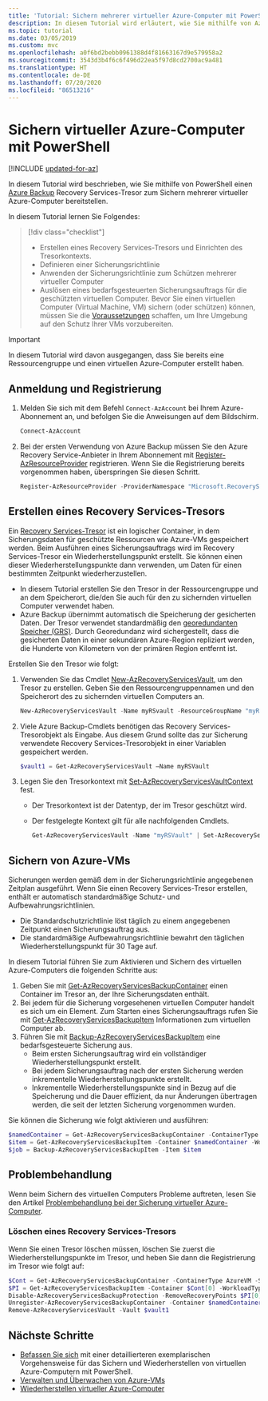 ```yaml
---
title: 'Tutorial: Sichern mehrerer virtueller Azure-Computer mit PowerShell'
description: In diesem Tutorial wird erläutert, wie Sie mithilfe von Azure PowerShell mehrere virtuelle Azure-Computer in einem Recovery Services-Tresor sichern.
ms.topic: tutorial
ms.date: 03/05/2019
ms.custom: mvc
ms.openlocfilehash: a0f6bd2bebb0961388d4f81663167d9e579958a2
ms.sourcegitcommit: 3543d3b4f6c6f496d22ea5f97d8cd2700ac9a481
ms.translationtype: HT
ms.contentlocale: de-DE
ms.lasthandoff: 07/20/2020
ms.locfileid: "86513216"
---
```

# <a name="back-up-azure-vms-with-powershell"></a>Sichern virtueller Azure-Computer mit PowerShell

[!INCLUDE [updated-for-az](../../includes/updated-for-az.md)]

In diesem Tutorial wird beschrieben, wie Sie mithilfe von PowerShell einen [Azure Backup](backup-overview.md) Recovery Services-Tresor zum Sichern mehrerer virtueller Azure-Computer bereitstellen.  

In diesem Tutorial lernen Sie Folgendes:

> [!div class="checklist"]
>
> * Erstellen eines Recovery Services-Tresors und Einrichten des Tresorkontexts.
> * Definieren einer Sicherungsrichtlinie
> * Anwenden der Sicherungsrichtlinie zum Schützen mehrerer virtueller Computer
> * Auslösen eines bedarfsgesteuerten Sicherungsauftrags für die geschützten virtuellen Computer. Bevor Sie einen virtuellen Computer (Virtual Machine, VM) sichern (oder schützen) können, müssen Sie die [Voraussetzungen](backup-azure-arm-vms-prepare.md) schaffen, um Ihre Umgebung auf den Schutz Ihrer VMs vorzubereiten.

> [!IMPORTANT]
> In diesem Tutorial wird davon ausgegangen, dass Sie bereits eine Ressourcengruppe und einen virtuellen Azure-Computer erstellt haben.

## <a name="sign-in-and-register"></a>Anmeldung und Registrierung

1. Melden Sie sich mit dem Befehl `Connect-AzAccount` bei Ihrem Azure-Abonnement an, und befolgen Sie die Anweisungen auf dem Bildschirm.

    ```powershell
    Connect-AzAccount
    ```

2. Bei der ersten Verwendung von Azure Backup müssen Sie den Azure Recovery Service-Anbieter in Ihrem Abonnement mit [Register-AzResourceProvider](/powershell/module/az.Resources/Register-azResourceProvider) registrieren. Wenn Sie die Registrierung bereits vorgenommen haben, überspringen Sie diesen Schritt.

    ```powershell
    Register-AzResourceProvider -ProviderNamespace "Microsoft.RecoveryServices"
    ```

## <a name="create-a-recovery-services-vault"></a>Erstellen eines Recovery Services-Tresors

Ein [Recovery Services-Tresor](backup-azure-recovery-services-vault-overview.md) ist ein logischer Container, in dem Sicherungsdaten für geschützte Ressourcen wie Azure-VMs gespeichert werden. Beim Ausführen eines Sicherungsauftrags wird im Recovery Services-Tresor ein Wiederherstellungspunkt erstellt. Sie können einen dieser Wiederherstellungspunkte dann verwenden, um Daten für einen bestimmten Zeitpunkt wiederherzustellen.

* In diesem Tutorial erstellen Sie den Tresor in der Ressourcengruppe und an dem Speicherort, die/den Sie auch für den zu sichernden virtuellen Computer verwendet haben.
* Azure Backup übernimmt automatisch die Speicherung der gesicherten Daten. Der Tresor verwendet standardmäßig den [georedundanten Speicher (GRS)](../storage/common/storage-redundancy.md). Durch Georedundanz wird sichergestellt, dass die gesicherten Daten in einer sekundären Azure-Region repliziert werden, die Hunderte von Kilometern von der primären Region entfernt ist.

Erstellen Sie den Tresor wie folgt:

1. Verwenden Sie das Cmdlet [New-AzRecoveryServicesVault](/powershell/module/az.recoveryservices/new-azrecoveryservicesvault), um den Tresor zu erstellen. Geben Sie den Ressourcengruppennamen und den Speicherort des zu sichernden virtuellen Computers an.

    ```powershell
    New-AzRecoveryServicesVault -Name myRSvault -ResourceGroupName "myResourceGroup" -Location "EastUS"
    ```

2. Viele Azure Backup-Cmdlets benötigen das Recovery Services-Tresorobjekt als Eingabe. Aus diesem Grund sollte das zur Sicherung verwendete Recovery Services-Tresorobjekt in einer Variablen gespeichert werden.

    ```powershell
    $vault1 = Get-AzRecoveryServicesVault –Name myRSVault
    ```

3. Legen Sie den Tresorkontext mit [Set-AzRecoveryServicesVaultContext](/powershell/module/az.RecoveryServices/Set-azRecoveryServicesVaultContext) fest.

   * Der Tresorkontext ist der Datentyp, der im Tresor geschützt wird.
   * Der festgelegte Kontext gilt für alle nachfolgenden Cmdlets.

     ```powershell
     Get-AzRecoveryServicesVault -Name "myRSVault" | Set-AzRecoveryServicesVaultContext
     ```

## <a name="back-up-azure-vms"></a>Sichern von Azure-VMs

Sicherungen werden gemäß dem in der Sicherungsrichtlinie angegebenen Zeitplan ausgeführt. Wenn Sie einen Recovery Services-Tresor erstellen, enthält er automatisch standardmäßige Schutz- und Aufbewahrungsrichtlinien.

* Die Standardschutzrichtlinie löst täglich zu einem angegebenen Zeitpunkt einen Sicherungsauftrag aus.
* Die standardmäßige Aufbewahrungsrichtlinie bewahrt den täglichen Wiederherstellungspunkt für 30 Tage auf.

In diesem Tutorial führen Sie zum Aktivieren und Sichern des virtuellen Azure-Computers die folgenden Schritte aus:

1. Geben Sie mit [Get-AzRecoveryServicesBackupContainer](/powershell/module/az.recoveryservices/get-Azrecoveryservicesbackupcontainer) einen Container im Tresor an, der Ihre Sicherungsdaten enthält.
2. Bei jedem für die Sicherung vorgesehenen virtuellen Computer handelt es sich um ein Element. Zum Starten eines Sicherungsauftrags rufen Sie mit [Get-AzRecoveryServicesBackupItem](/powershell/module/az.recoveryservices/Get-AzRecoveryServicesBackupItem) Informationen zum virtuellen Computer ab.
3. Führen Sie mit [Backup-AzRecoveryServicesBackupItem](/powershell/module/az.recoveryservices/backup-Azrecoveryservicesbackupitem) eine bedarfsgesteuerte Sicherung aus.
    * Beim ersten Sicherungsauftrag wird ein vollständiger Wiederherstellungspunkt erstellt.
    * Bei jedem Sicherungsauftrag nach der ersten Sicherung werden inkrementelle Wiederherstellungspunkte erstellt.
    * Inkrementelle Wiederherstellungspunkte sind in Bezug auf die Speicherung und die Dauer effizient, da nur Änderungen übertragen werden, die seit der letzten Sicherung vorgenommen wurden.

Sie können die Sicherung wie folgt aktivieren und ausführen:

```powershell
$namedContainer = Get-AzRecoveryServicesBackupContainer -ContainerType AzureVM -Status Registered -FriendlyName "V2VM"
$item = Get-AzRecoveryServicesBackupItem -Container $namedContainer -WorkloadType AzureVM
$job = Backup-AzRecoveryServicesBackupItem -Item $item
```

## <a name="troubleshooting"></a>Problembehandlung

Wenn beim Sichern des virtuellen Computers Probleme auftreten, lesen Sie den Artikel [Problembehandlung bei der Sicherung virtueller Azure-Computer](backup-azure-vms-troubleshoot.md).

### <a name="deleting-a-recovery-services-vault"></a>Löschen eines Recovery Services-Tresors

Wenn Sie einen Tresor löschen müssen, löschen Sie zuerst die Wiederherstellungspunkte im Tresor, und heben Sie dann die Registrierung im Tresor wie folgt auf:

```powershell
$Cont = Get-AzRecoveryServicesBackupContainer -ContainerType AzureVM -Status Registered
$PI = Get-AzRecoveryServicesBackupItem -Container $Cont[0] -WorkloadType AzureVm
Disable-AzRecoveryServicesBackupProtection -RemoveRecoveryPoints $PI[0]
Unregister-AzRecoveryServicesBackupContainer -Container $namedContainer
Remove-AzRecoveryServicesVault -Vault $vault1
```

## <a name="next-steps"></a>Nächste Schritte

* [Befassen Sie sich](backup-azure-vms-automation.md) mit einer detaillierteren exemplarischen Vorgehensweise für das Sichern und Wiederherstellen von virtuellen Azure-Computern mit PowerShell.
* [Verwalten und Überwachen von Azure-VMs](backup-azure-manage-vms.md)
* [Wiederherstellen virtueller Azure-Computer](backup-azure-arm-restore-vms.md)
